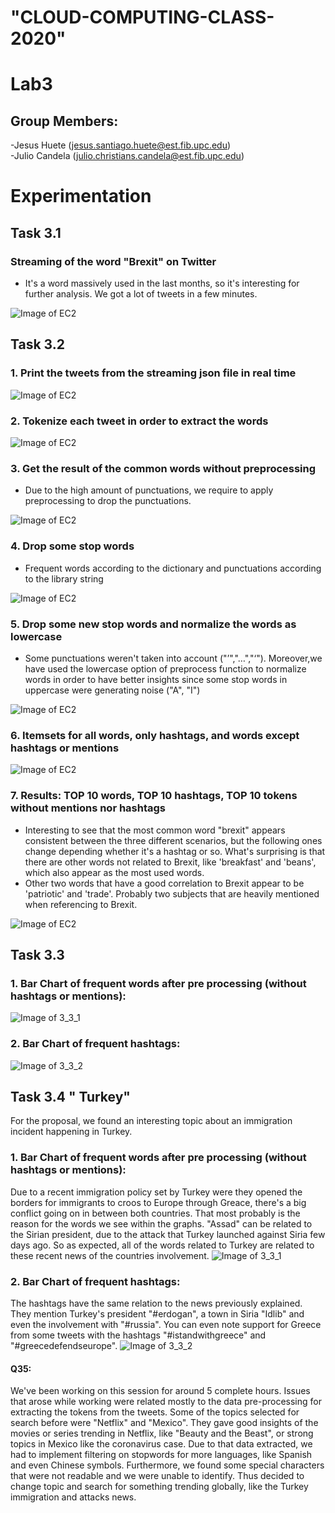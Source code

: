 # "CLOUD-COMPUTING-CLASS-2020" 
# Lab3
## Group Members:
-Jesus Huete (jesus.santiago.huete@est.fib.upc.edu)  
-Julio Candela (julio.christians.candela@est.fib.upc.edu)

# Experimentation  

## Task 3.1  
### Streaming of the word "Brexit" on Twitter 
- It's a word massively used in the last months, so it's interesting for further analysis. We got a lot of tweets in a few minutes.

![Image of EC2](Images/3.1_StreamingFile.PNG)

## Task 3.2
### 1. Print the tweets from the streaming json file in real time

![Image of EC2](Images/3.2.1_TwitterText.PNG)

### 2. Tokenize each tweet in order to extract the words

![Image of EC2](Images/3.2.2_TwitterTokens.PNG)

### 3. Get the result of the common words without preprocessing
- Due to the high amount of punctuations, we require to apply preprocessing to drop the punctuations.

![Image of EC2](Images/3.2.3_FrequentTokens.PNG)

### 4. Drop some stop words 
- Frequent words according to the dictionary and punctuations according to the library string

![Image of EC2](Images/3.2.4_FrequentTokens_nostop.PNG)

### 5. Drop some new stop words and normalize the words as lowercase
- Some punctuations weren't taken into account ("’","…","‘"). Moreover,we have used the lowercase option of preprocess function to normalize words in order to have better insights since some stop words in uppercase were generating noise ("A", "I")

![Image of EC2](Images/3.2.5_FrequentTokens_nostop_improved.PNG)

### 6. Itemsets for all words, only hashtags, and words except hashtags or mentions

![Image of EC2](Images/3.2.6_Itemsets.PNG)

### 7. Results: TOP 10 words, TOP 10 hashtags, TOP 10 tokens without mentions nor hashtags
- Interesting to see that the most common word "brexit" appears consistent between the three different scenarios, but the following ones change depending whether it's a hashtag or so. What's surprising is that there are other words not related to Brexit, like 'breakfast' and 'beans', which also appear as the most used words.
- Other two words that have a good correlation to Brexit appear to be 'patriotic' and 'trade'. Probably two subjects that are heavily mentioned when referencing to Brexit.

![Image of EC2](Images/3.2.7_Results.PNG)

## Task 3.3
### 1. Bar Chart of frequent words after pre processing (without hashtags or mentions):

![Image of 3_3_1](Images/3.3_Diag_FrequentNoHashtags.PNG)

### 2. Bar Chart of frequent hashtags:

![Image of 3_3_2](Images/3.3_Diag_FrequentHashtags.PNG)

## Task 3.4 " Turkey"
For the proposal, we found an interesting topic about an immigration incident happening in Turkey.
### 1. Bar Chart of frequent words after pre processing (without hashtags or mentions):
Due to a recent immigration policy set by Turkey were they opened the borders for immigrants to croos to Europe through Greace, there's a big conflict going on in between both countries. That most probably is the reason for the words we see within the graphs.
"Assad" can be related to the Sirian president, due to the attack that Turkey launched against Siria few days ago. So as expected, all of the words related to Turkey are related to these recent news of the countries involvement.
![Image of 3_3_1](Images/3.4_Diag_FrequentNoHashtags_Proposal.PNG)

### 2. Bar Chart of frequent hashtags:
The hashtags have the same relation to the news previously explained. They mention Turkey's president "#erdogan", a town in Siria "Idlib" and even the involvement with "#russia". You can even note support for Greece from some tweets with the hashtags "#istandwithgreece" and "#greecedefendseurope".
![Image of 3_3_2](Images/3.4_Diag_FrequentHashtags_Proposal.PNG)

#### Q35:
We've been working on this session for around 5 complete hours.
Issues that arose while working were related mostly to the data pre-processing for extracting the tokens from the tweets. Some of the topics selected for search before were "Netflix" and "Mexico". They gave good insights of the movies or series trending in Netflix, like "Beauty and the Beast", or strong topics in Mexico like the coronavirus case.
Due to that data extracted, we had to implement filtering on stopwords for more languages, like Spanish and even Chinese symbols. Furthermore, we found some special characters that were not readable and we were unable to identify. 
Thus decided to change topic and search for something trending globally, like the Turkey immigration and attacks news.